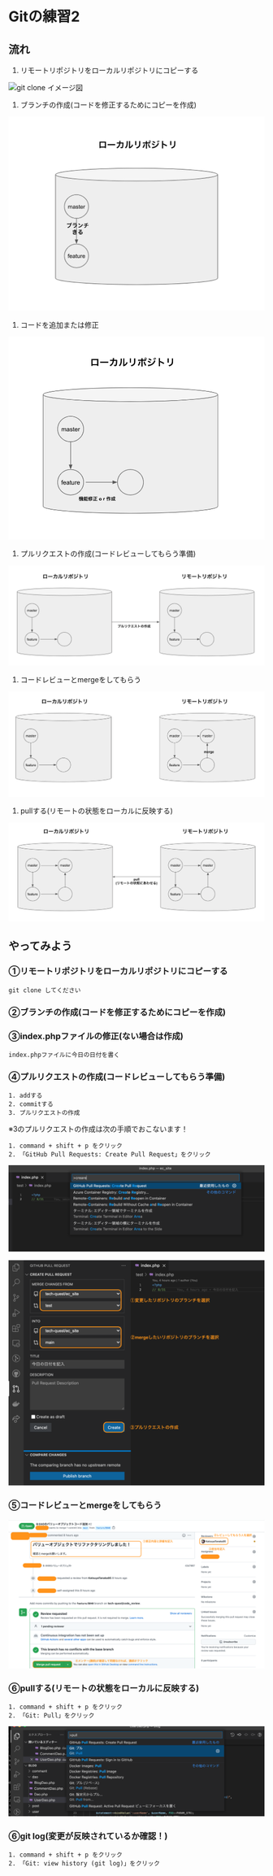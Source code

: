 # Gitの練習2

## 流れ

1. リモートリポジトリをローカルリポジトリにコピーする

![git clone イメージ図](../images/clone_image.png)

1. ブランチの作成(コードを修正するためにコピーを作成)

![branch イメージ図](../images/make_branch.png)

1. コードを追加または修正

![機能の修正or作成](../images/create_or_edit_functions.png)

1. プルリクエストの作成(コードレビューしてもらう準備)

![プルリクの作成 イメージ図](../images/create_pullrequest.png)

1. コードレビューとmergeをしてもらう

![merge イメージ図](../images/merge.png)

1. pullする(リモートの状態をローカルに反映する)

![pull イメージ図](../images/pull.png)

## やってみよう

### ①リモートリポジトリをローカルリポジトリにコピーする
    git clone してください

### ②ブランチの作成(コードを修正するためにコピーを作成)


### ③index.phpファイルの修正(ない場合は作成)

    index.phpファイルに今日の日付を書く

### ④プルリクエストの作成(コードレビューしてもらう準備)
    1. addする
    2. commitする
    3. プルリクエストの作成

※3のプルリクエストの作成は次の手順でおこないます！

    1. command + shift + p をクリック
    2. 「GitHub Pull Requests: Create Pull Request」をクリック

![vscodeプルリクエスト作成 イメージ図](../images/create_pullrequest_vscode.png)

![vscodeプルリクエスト作成 イメージ図](../images/create_pullrequest_vscode2.png)

### ⑤コードレビューとmergeをしてもらう

![GitHub merge pullrequest イメージ図](../images/github_merge_pullrequest.png)

### ⑥pullする(リモートの状態をローカルに反映する)

    1. command + shift + p をクリック
    2. 「Git: Pull」をクリック

![pull イメージ図](../images/pull_vscode.png)

### ⑥git log(変更が反映されているか確認！)

    1. command + shift + p をクリック
    2. 「Git: view history (git log)」をクリック